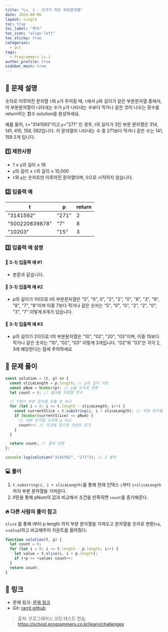 ```yaml
---
title: "Lv. 1 - 크기가 작은 부분문자열"
date: 2024-09-06
layout: single
toc: true
toc_label: "목차"
toc_icon: "align-left"
toc_sticky: true
categories:
  - pct
tags:
  - Programmers Lv.1
author_profile: true
sidebar_main: true
---
```


## :ledger: 문제 설명

숫자로 이루어진 문자열 `t`와 `p`가 주어질 때, `t`에서 `p`와 길이가 같은 부분문자열 중에서, 이 부분문자열이 나타내는 수가 `p`가 나타내는 수보다 작거나 같은 것이 나오는 횟수를 return하는 함수 solution을 완성하세요.

예를 들어, `t`="3141592"이고 `p`="271" 인 경우, t의 길이가 3인 부분 문자열은 314, 141, 415, 159, 592입니다. 이 문자열이 나타내는 수 중 271보다 작거나 같은 수는 141, 159 2개 입니다.

### :one: 제한사항

- 1 ≤ `p`의 길이 ≤ 18
- `p`의 길이 ≤ `t`의 길이 ≤ 10,000
- `t`와 `p`는 숫자로만 이루어진 문자열이며, 0으로 시작하지 않습니다.

### :two: 입출력 예

| t              | p     | return |
| -------------- | ----- | ------ |
| "3141592"      | "271" | 2      |
| "500220839878" | "7"   | 8      |
| "10203"        | "15"  | 3      |

### :three: 입출력 예 설명

#### :pushpin: 3-1) 입출력 예 #1

- 본문과 같습니다.

#### :pushpin: 3-1) 입출력 예 #2

- p의 길이가 1이므로 t의 부분문자열은 "5", "0", 0", "2", "2", "0", "8", "3", "9", "8", "7", "8"이며 이중 7보다 작거나 같은 숫자는 "5", "0", "0", "2", "2", "0", "3", "7" 이렇게 8개가 있습니다.

#### :pushpin: 3-1) 입출력 예 #3

- p의 길이가 2이므로 t의 부분문자열은 "10", "02", "20", "03"이며, 이중 15보다 작거나 같은 숫자는 "10", "02", "03" 이렇게 3개입니다. "02"와 "03"은 각각 2, 3에 해당한다는 점에 주의하세요

## :ledger: 문제 풀이

```javascript
const solution = (t, p) => {
  const sliceLength = p.length; // p의 길이 저장
  const pNum = Number(p); // p를 숫자로 변환
  let count = 0; // 결과를 저장할 변수

  // t에서 부분 문자열 추출 및 비교
  for (let i = 0; i <= t.length - sliceLength; i++) {
    const currentSlice = t.substring(i, i + sliceLength); // 부분 문자열 추출
    if (Number(currentSlice) <= pNum) {
      // 부분 문자열 숫자와 p 비교
      count++; // 조건에 맞으면 카운트 증가
    }
  }

  return count; // 결과 반환
};

console.log(solution("3141592", "271")); // 2 출력
```

### :computer: 풀이

1. `t.substring(i, i + sliceLength)`를 통해 현재 인덱스 `i`부터 `i+sliceLength`까지 부분 문자열을 가져온다.
2. if문을 통해 pNum의 값과 비교해서 조건을 만족하면 `count`를 증가해준다.

### :fire: 다른 사람의 풀이 참고

`slice` 를 통해 i부터 p.length 까지 부분 문자열을 가져오고 문자열을 숫자로 변환(`+p`, +`value`)하고 비교해주어 카운트를 올려줬다.

```javascript
function solution(t, p) {
  let count = 0;
  for (let i = 0; i <= t.length - p.length; i++) {
    let value = t.slice(i, i + p.length);
    if (+p >= +value) count++;
  }
  return count;
}
```

## :link: 링크

- 문제 링크: [문제 링크](https://school.programmers.co.kr/learn/courses/30/lessons/147355)
- Git: [rarrit github](https://github.com/rarrit/programmers-coding-test/tree/main/%ED%94%84%EB%A1%9C%EA%B7%B8%EB%9E%98%EB%A8%B8%EC%8A%A4/1/147355.%E2%80%85%ED%81%AC%EA%B8%B0%EA%B0%80%E2%80%85%EC%9E%91%EC%9D%80%E2%80%85%EB%B6%80%EB%B6%84%EB%AC%B8%EC%9E%90%EC%97%B4)

> 출처: 프로그래머스 코딩 테스트 연습, https://school.programmers.co.kr/learn/challenges
